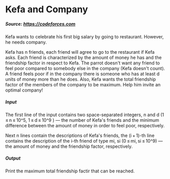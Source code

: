 # Kefa and Company

##### **Source**: https://codeforces.com

Kefa wants to celebrate his first big salary by going to restaurant. However, he needs company.

Kefa has n friends, each friend will agree to go to the restaurant if Kefa asks. Each friend is characterized by the amount of money he has and the friendship factor in respect to Kefa. The parrot doesn't want any friend to feel poor compared to somebody else in the company (Kefa doesn't count). A friend feels poor if in the company there is someone who has at least d units of money more than he does. Also, Kefa wants the total friendship factor of the members of the company to be maximum. Help him invite an optimal company!

##### **Input**
The first line of the input contains two space-separated integers, n and d (1 ≤ n ≤ 10^5, 1 ≤ d ≤ 10^9 ) — the number of Kefa's friends and the minimum difference between the amount of money in order to feel poor, respectively.

Next n lines contain the descriptions of Kefa's friends, the (i + 1)-th line contains the description of the i-th friend of type mi, si (0 ≤ mi, si ≤ 10^9) — the amount of money and the friendship factor, respectively.

##### **Output**
Print the maximum total friendship factir that can be reached.